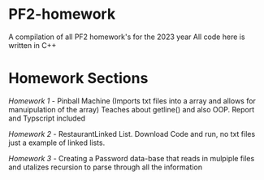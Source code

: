 # PF2-homework
A compilation of all PF2 homework's for the 2023 year
All code here is written in C++
# Homework Sections 
*Homework 1* - Pinball Machine (Imports txt files into a array and allows for manuipulation of the array) Teaches about getline() and <fstream> also OOP. Report and Typscript included 

*Homework 2* - RestaurantLinked List. Download Code and run, no txt files just a example of linked lists. 

*Homework 3* - Creating a Password data-base that reads in mulpiple files and utalizes recursion to parse through all the information 